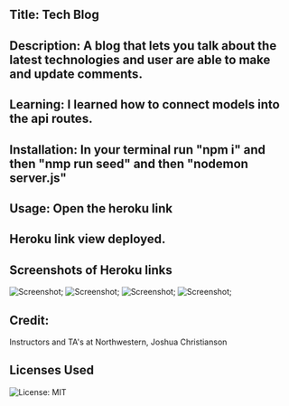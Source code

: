 ## Title: Tech Blog 

## Description: A blog that lets you talk about the latest technologies and user are able to make and update comments. 

## Learning: I learned how to connect models into the api routes. 

## Installation: In your terminal run "npm i" and then "nmp run seed" and then "nodemon server.js"

## Usage: Open the heroku link 

## Heroku link view deployed. 


## Screenshots of Heroku links 
![Screenshot](https://github.com/reycelhuffman/tech-bloghw/commentdisplayed.png);
![Screenshot](https://github.com/reycelhuffman/tech-bloghw/loginsignupscreenshot.png);
![Screenshot](https://github.com/reycelhuffman/tech-bloghw/makingcomments.png);
![Screenshot](https://github.com/reycelhuffman/tech-bloghw/screenshot.png);


## Credit: 
Instructors and TA's at Northwestern, Joshua Christianson 

## Licenses Used
![License: MIT](https://img.shields.io/badge/License-MIT-yellow.svg)